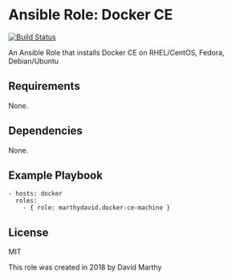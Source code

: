# Ansible Role: Docker CE
[![Build Status](https://travis-ci.org/marthydavid/docker-ce-machine-role.svg?branch=master)](https://travis-ci.org/marthydavid/docker-ce-machine-role)

An Ansible Role that installs Docker CE on RHEL/CentOS, Fedora, Debian/Ubuntu

## Requirements

None.

## Dependencies

None.

## Example Playbook
    - hosts: docker
      roles:
        - { role: marthydavid.docker-ce-machine }

## License

MIT

This role was created in 2018 by David Marthy



